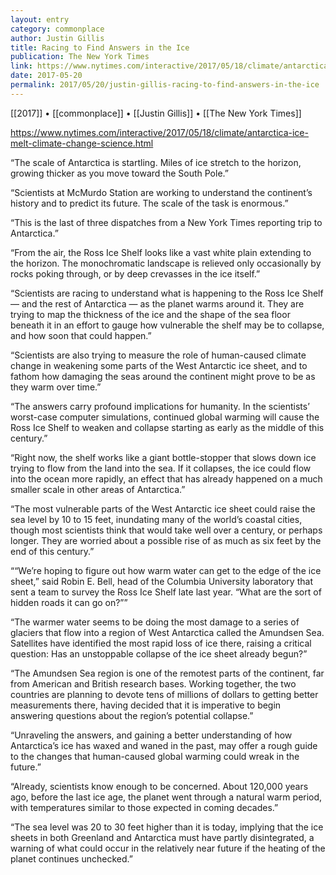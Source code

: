 ```yaml
---
layout: entry
category: commonplace
author: Justin Gillis
title: Racing to Find Answers in the Ice
publication: The New York Times
link: https://www.nytimes.com/interactive/2017/05/18/climate/antarctica-ice-melt-climate-change-science.html
date: 2017-05-20
permalink: 2017/05/20/justin-gillis-racing-to-find-answers-in-the-ice
---
```


[[2017]] • [[commonplace]] • [[Justin Gillis]] • [[The New York Times]] 

https://www.nytimes.com/interactive/2017/05/18/climate/antarctica-ice-melt-climate-change-science.html

“The scale of Antarctica is startling. Miles of ice stretch to the horizon, growing thicker as you move toward the South Pole.”

“Scientists at McMurdo Station are working to understand the continent’s history and to predict its future. The scale of the task is enormous.”

“This is the last of three dispatches from a New York Times reporting trip to Antarctica.”

“From the air, the Ross Ice Shelf looks like a vast white plain extending to the horizon. The monochromatic landscape is relieved only occasionally by rocks poking through, or by deep crevasses in the ice itself.”

“Scientists are racing to understand what is happening to the Ross Ice Shelf — and the rest of Antarctica — as the planet warms around it. They are trying to map the thickness of the ice and the shape of the sea floor beneath it in an effort to gauge how vulnerable the shelf may be to collapse, and how soon that could happen.”

“Scientists are also trying to measure the role of human-caused climate change in weakening some parts of the West Antarctic ice sheet, and to fathom how damaging the seas around the continent might prove to be as they warm over time.”

“The answers carry profound implications for humanity. In the scientists’ worst-case computer simulations, continued global warming will cause the Ross Ice Shelf to weaken and collapse starting as early as the middle of this century.”

“Right now, the shelf works like a giant bottle-stopper that slows down ice trying to flow from the land into the sea. If it collapses, the ice could flow into the ocean more rapidly, an effect that has already happened on a much smaller scale in other areas of Antarctica.”

“The most vulnerable parts of the West Antarctic ice sheet could raise the sea level by 10 to 15 feet, inundating many of the world’s coastal cities, though most scientists think that would take well over a century, or perhaps longer. They are worried about a possible rise of as much as six feet by the end of this century.”

““We’re hoping to figure out how warm water can get to the edge of the ice sheet,” said Robin E. Bell, head of the Columbia University laboratory that sent a team to survey the Ross Ice Shelf late last year. “What are the sort of hidden roads it can go on?””

“The warmer water seems to be doing the most damage to a series of glaciers that flow into a region of West Antarctica called the Amundsen Sea. Satellites have identified the most rapid loss of ice there, raising a critical question: Has an unstoppable collapse of the ice sheet already begun?”

“The Amundsen Sea region is one of the remotest parts of the continent, far from American and British research bases. Working together, the two countries are planning to devote tens of millions of dollars to getting better measurements there, having decided that it is imperative to begin answering questions about the region’s potential collapse.”

“Unraveling the answers, and gaining a better understanding of how Antarctica’s ice has waxed and waned in the past, may offer a rough guide to the changes that human-caused global warming could wreak in the future.”

“Already, scientists know enough to be concerned. About 120,000 years ago, before the last ice age, the planet went through a natural warm period, with temperatures similar to those expected in coming decades.”

“The sea level was 20 to 30 feet higher than it is today, implying that the ice sheets in both Greenland and Antarctica must have partly disintegrated, a warning of what could occur in the relatively near future if the heating of the planet continues unchecked.”

